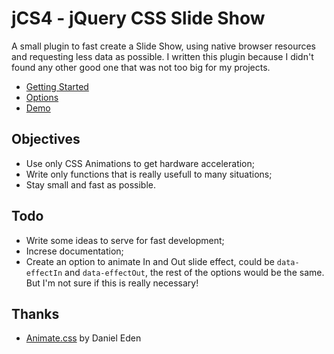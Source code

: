 # jCS4 - jQuery CSS Slide Show

A small plugin to fast create a Slide Show, using native browser resources and requesting less data as possible. I written this plugin because I didn't found any other good one that was not too big for my projects.

* [Getting Started](https://github.com/edirpedro/jcs4/blob/master/Start.md)
* [Options](https://github.com/edirpedro/jcs4/blob/master/Options.md)
* [Demo](http://hub.edirpedro.com.br/jcs4/)

## Objectives

- Use only CSS Animations to get hardware acceleration;
- Write only functions that is really usefull to many situations;
- Stay small and fast as possible.

## Todo

- Write some ideas to serve for fast development;
- Increse documentation;
- Create an option to animate In and Out slide effect, could be `data-effectIn` and `data-effectOut`, the rest of the options would be the same. But I'm not sure if this is really necessary!

## Thanks

- [Animate.css](https://daneden.github.io/animate.css/) by Daniel Eden
